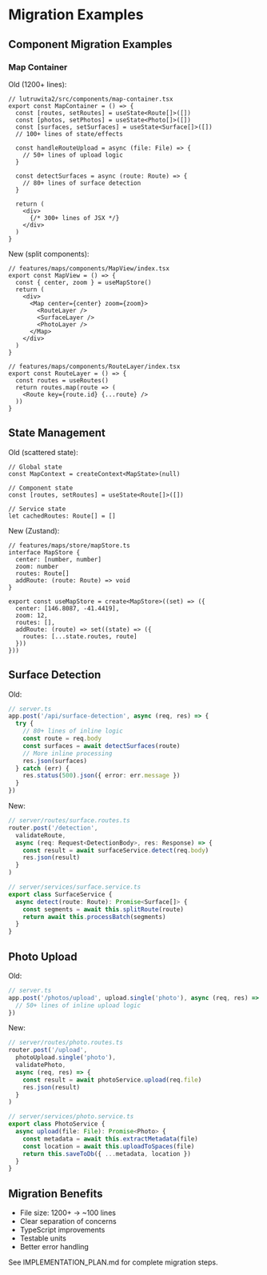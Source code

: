 # Migration Examples

## Component Migration Examples

### Map Container
Old (1200+ lines):
```tsx
// lutruwita2/src/components/map-container.tsx
export const MapContainer = () => {
  const [routes, setRoutes] = useState<Route[]>([])
  const [photos, setPhotos] = useState<Photo[]>([])
  const [surfaces, setSurfaces] = useState<Surface[]>([])
  // 100+ lines of state/effects

  const handleRouteUpload = async (file: File) => {
    // 50+ lines of upload logic
  }

  const detectSurfaces = async (route: Route) => {
    // 80+ lines of surface detection
  }

  return (
    <div>
      {/* 300+ lines of JSX */}
    </div>
  )
}
```

New (split components):
```tsx
// features/maps/components/MapView/index.tsx
export const MapView = () => {
  const { center, zoom } = useMapStore()
  return (
    <div>
      <Map center={center} zoom={zoom}>
        <RouteLayer />
        <SurfaceLayer />
        <PhotoLayer />
      </Map>
    </div>
  )
}

// features/maps/components/RouteLayer/index.tsx
export const RouteLayer = () => {
  const routes = useRoutes()
  return routes.map(route => (
    <Route key={route.id} {...route} />
  ))
}
```

## State Management
Old (scattered state):
```tsx
// Global state
const MapContext = createContext<MapState>(null)

// Component state
const [routes, setRoutes] = useState<Route[]>([])

// Service state
let cachedRoutes: Route[] = []
```

New (Zustand):
```tsx
// features/maps/store/mapStore.ts
interface MapStore {
  center: [number, number]
  zoom: number
  routes: Route[]
  addRoute: (route: Route) => void
}

export const useMapStore = create<MapStore>((set) => ({
  center: [146.8087, -41.4419],
  zoom: 12,
  routes: [],
  addRoute: (route) => set((state) => ({
    routes: [...state.routes, route]
  }))
}))
```

## Surface Detection
Old:
```typescript
// server.ts
app.post('/api/surface-detection', async (req, res) => {
  try {
    // 80+ lines of inline logic
    const route = req.body
    const surfaces = await detectSurfaces(route)
    // More inline processing
    res.json(surfaces)
  } catch (err) {
    res.status(500).json({ error: err.message })
  }
})
```

New:
```typescript
// server/routes/surface.routes.ts
router.post('/detection', 
  validateRoute,
  async (req: Request<DetectionBody>, res: Response) => {
    const result = await surfaceService.detect(req.body)
    res.json(result)
  }
)

// server/services/surface.service.ts
export class SurfaceService {
  async detect(route: Route): Promise<Surface[]> {
    const segments = await this.splitRoute(route)
    return await this.processBatch(segments)
  }
}
```

## Photo Upload
Old:
```typescript
// server.ts
app.post('/photos/upload', upload.single('photo'), async (req, res) => {
  // 50+ lines of inline upload logic
})
```

New:
```typescript
// server/routes/photo.routes.ts
router.post('/upload',
  photoUpload.single('photo'),
  validatePhoto,
  async (req, res) => {
    const result = await photoService.upload(req.file)
    res.json(result)
  }
)

// server/services/photo.service.ts
export class PhotoService {
  async upload(file: File): Promise<Photo> {
    const metadata = await this.extractMetadata(file)
    const location = await this.uploadToSpaces(file)
    return this.saveToDb({ ...metadata, location })
  }
}
```

## Migration Benefits
- File size: 1200+ → ~100 lines
- Clear separation of concerns
- TypeScript improvements
- Testable units
- Better error handling

See IMPLEMENTATION_PLAN.md for complete migration steps.